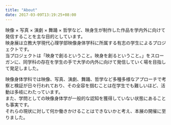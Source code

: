 ```yaml
---
title: "About"
date: 2017-03-09T13:19:25+08:00
---
```


<!-- ### 映身展とは -->

映像 × 写真 × 演劇 × 舞踊 × 哲学など、映身生が制作した作品を学内外に向けて発信することを主な目的としています。<br>
映身展は立教大学現代心理学部映像身体学科に所属する有志の学生によるプロジェクトです。<br>
当プロジェクトは「映身で創るということ。映身を創るということ。」をスローガンに、同学科の存在を学生の手で大学の内外に向けて発信していく場を目指して発足しました。<br>

映像身体学科では映像、写真、演劇、舞踊、哲学など多種多様なアプローチで考察と検証が日々行われており、その全容を掴むことは在学生でも難しいほど、活動は多岐にわたっています。<br>
また、学問としての映像身体学が一般的な認知を獲得していない状態にあることも事実です。
<br>それらの現状に対して何か働きかけることはできないかと考え、本展の開催に至りました。